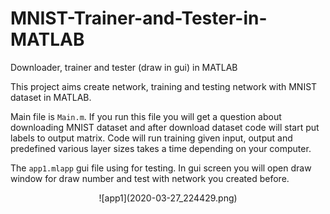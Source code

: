 # MNIST-Trainer-and-Tester-in-MATLAB
Downloader, trainer and tester (draw in gui) in MATLAB

This project aims create network, training and testing network with MNIST dataset in MATLAB. 

Main file is `Main.m`. If you run this file you will get a question about downloading MNIST dataset and after download dataset code will start put labels to output matrix. Code will run training given input, output and predefined various layer sizes takes a time depending on your computer.

The `app1.mlapp` gui file using for testing. In gui screen you will open draw window for draw number and test with network you created before.

<p align="center">
![app1](2020-03-27_224429.png)
</p>